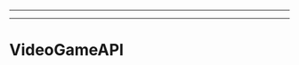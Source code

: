 ------
----------------------------------------------------------------------------------------------------
# VideoGameAPI
